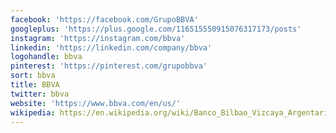 ```yaml
---
facebook: 'https://facebook.com/GrupoBBVA'
googleplus: 'https://plus.google.com/116515550915076317173/posts'
instagram: 'https://instagram.com/bbva'
linkedin: 'https://linkedin.com/company/bbva'
logohandle: bbva
pinterest: 'https://pinterest.com/grupobbva'
sort: bbva
title: BBVA
twitter: bbva
website: 'https://www.bbva.com/en/us/'
wikipedia: https://en.wikipedia.org/wiki/Banco_Bilbao_Vizcaya_Argentaria
---
```

